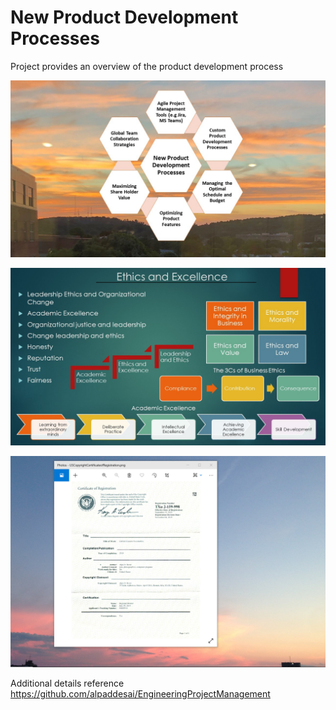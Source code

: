 # New Product Development Processes

Project provides an overview of the product development process 

![image](ProductDevelopmentProcesses.jpg)

![image](Ethics.jpg)

![image](USCopyrightCertificate.png)

Additional details reference https://github.com/alpaddesai/EngineeringProjectManagement
